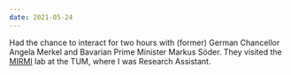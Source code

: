 ```yaml
---
date: 2021-05-24
---
```

Had the chance to interact for two hours with (former) German Chancellor Angela Merkel and Bavarian Prime Minister Markus Söder. They visited the <a href="https://www.mirmi.tum.de/en/mirmi/news/article/merkel-und-soeder-besuchen-msrm0/" target="_blank">MIRMI</a> lab at the TUM, where I was Research Assistant. 